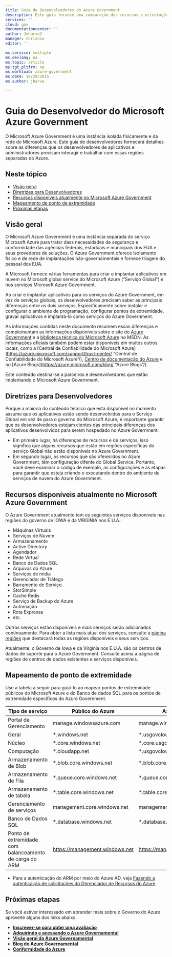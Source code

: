 ```yaml
---
title: Guia de Desenvolvedores do Azure Government
description: Este guia fornece uma comparação dos recursos e orientações sobre como desenvolver aplicativos para o Azure Government
services: ''
cloud: gov
documentationcenter: ''
author: Joharve2
manager: Chrisnie
editor: ''

ms.service: multiple
ms.devlang: na
ms.topic: article
ms.tgt_pltfrm: na
ms.workload: azure-government
ms.date: 10/29/2015
ms.author: jharve

---
```

# Guia do Desenvolvedor do Microsoft Azure Government
<p> O Microsoft Azure Government é uma instância isolada fisicamente e da rede do Microsoft Azure. Este guia de desenvolvedores fornecerá detalhes sobre as diferenças que os desenvolvedores de aplicativos e administradores precisam interagir e trabalhar com essas regiões separadas do Azure.

<!--Table of contents for topic, the words in brackets must match the heading wording exactly-->


## Neste tópico
* [Visão geral](#Overview)
* [Diretrizes para Desenvolvedores](#Guidance)
* [Recursos disponíveis atualmente no Microsoft Azure Government](#Features)
* [Mapeamento de ponto de extremidade](#Endpoint)
* [Próximas etapas](#next)

## <a name="Overview"></a>Visão geral
O Microsoft Azure Government é uma instância separada do serviço Microsoft Azure para tratar dass necessidades de segurança e conformidade das agências federais, estaduais e municipais dos EUA e seus provedores de soluções. O Azure Government oferece isolamento físico e de rede de implantações não-governamentais e fornece triagem do pessoal dos EUA.

A Microsoft fornece várias ferramentas para criar e implantar aplicativos em nuvem no Microsoft global service do Microsoft Azure (“Serviço Global") e nos serviços Microsoft Azure Government.

Ao criar e implantar aplicativos para os serviços do Azure Government, em vez de serviços globais, os desenvolvedores precisam saber as principais diferenças entre os dois serviços. Especificamente sobre instalar e configurar o ambiente de programação, configurar pontos de extremidade, gravar aplicativos e implantá-lo como serviços do Azure Government.

As informações contidas neste documento resumem essas diferenças e complementam as informações disponíveis sobre o site do [Azure Government](http://www.azure.com/gov "Azure Government") e a [biblioteca técnica do Microsoft Azure](http://msdn.microsoft.com/cloud-app-development-msdn "MSDN") no MSDN. As informações oficiais também podem estar disponíveis em muitos outros locais, como a [Central de Confiabilidade do Microsoft Azure](https://azure.microsoft.com/support/trust-center/ “Central de Confiabilidade do Microsoft Azure”/), [Centro de documentação do Azure](https://azure.microsoft.com/documentation/) e no [Azure Blogs](https://azure.microsoft.com/blog/ “Azure Blogs”/).

Este conteúdo destina-se a parceiros e desenvolvedores que estão implantando o Microsoft Azure Government.

## <a name="Guidance"></a>Diretrizes para Desenvolvedores
Porque a maioria do conteúdo técnico que está disponível no momento assume que os aplicativos estão sendo desenvolvidos para o Serviço Global em vez de para o governo do Microsoft Azure, é importante garantir que os desenvolvedores estejam cientes das principais diferenças dos aplicativos desenvolvidos para serem hospedado no Azure Government.

* Em primeiro lugar, há diferenças de recursos e de serviços, isso significa que alguns recursos que estão em regiões específicas do serviço Global não estão disponíveis no Azure Government.
* Em segundo lugar, os recursos que são oferecidos no Azure Government, têm configuração difente do Global Service. Portanto, você deve examinar o código de exemplo, as configurações e as etapas para garantir que esteja criando e executando dentro do ambiente de serviços de nuvem do Azure Government.

## <a name="Features"></a> Recursos disponíveis atualmente no Microsoft Azure Government
O Azure Government atualmente tem os seguintes serviços disponíveis nas regiões do governo de IOWA e da VIRGÍNIA nos E.U.A.:

* Máquinas Virtuais
* Serviços de Nuvem
* Armazenamento
* Active Directory
* Agendador
* Rede Virtual
* Banco de Dados SQL
* Arquivos do Azure
* Serviços de mídia
* Gerenciador de Tráfego
* Barramento de Serviço
* StorSimple
* Cache Redis
* Serviço de Backup do Azure
* Automação
* Rota Expressa
* etc.

Outros serviços estão disponíveis e mais serviços serão adicionados continuamente. Para obter a lista mais atual dos serviços, consulte a [página regiões](https://azure.microsoft.com/regions/#services) que destacará todas as regiões disponíveis e seus serviços.

Atualmente, o Governo de Iowa e da Virgínia nos E.U.A. são os centros de dados de suporte para o Azure Government. Consulte acima a página de regiões de centros de dados existentes e serviços disponíveis.

## <a name="Endpoint"></a>Mapeamento de ponto de extremidade
Use a tabela a seguir para guiá-lo ao mapear pontos de extremidade públicos do Microsoft Azure e do Banco de dados SQL para os pontos de extremidade específicos do Azure Government.

| Tipo de serviço | Público do Azure | Azure Government |
| --- | --- | --- |
| Portal de Gerenciamento |manage.windowsazure.com |manage.windowsazure.us |
| Geral |*.windows.net |*.usgovcloudapi.net |
| Núcleo |*.core.windows.net |*.core.usgovcloudapi.net |
| Computação |*.cloudapp.net |*.usgovcloudapp.net |
| Armazenamento de Blob |*.blob.core.windows.net |*.blob.core.usgovcloudapi.net |
| Armazenamento de Fila |*.queue.core.windows.net |*.queue.core.usgovcloudapi.net |
| Armazenamento de tabela |*.table.core.windows.net |*.table.core.usgovcloudapi.net |
| Gerenciamento de serviços |management.core.windows.net |management.core.usgovcloudapi.net |
| Banco de Dados SQL |*.database.windows.net |*.database.usgovcloudapi.net |
| Ponto de extremidade com balanceamento de carga do ARM |https://management.windows.net |https://management.usgovcloudapi.net |

* Para a autenticação do ARM por meio do Azure AD, veja [Fazendo a autenticação de solicitações do Gerenciador de Recursos do Azure](https://msdn.microsoft.com/library/azure/dn790557.aspx)

## <a name="next"></a>Próximas etapas
Se você estiver interessado em aprender mais sobre o Governo do Azure aproveite alguns dos links abaixo.

* **[Inscrever-se para obter uma avaliação](https://azuregov.microsoft.com/trial/azuregovtrial)**
* **[Adquirindo e acessando o Azure Governamental](http://azure.com/gov)**
* **[Visão geral do Azure Governamental](/azure-government-overview)**
* **[Blog do Azure Governamental](http://blogs.msdn.com/b/azuregov/)**
* **[Conformidade do Azure](https://azure.microsoft.com/support/trust-center/compliance/)**

<!--Anchors-->



<!-- Images. -->

[1]: ./media/azure-government-developer-guide/publisherguide.png


<!--Link references-->
[Link 1 to another azure.microsoft.com documentation topic]: virtual-machines-windows-hero-tutorial.md
[Link 2 to another azure.microsoft.com documentation topic]: web-sites-custom-domain-name.md
[Link 3 to another azure.microsoft.com documentation topic]: storage-whatis-account.md

<!---HONumber=AcomDC_0817_2016-->